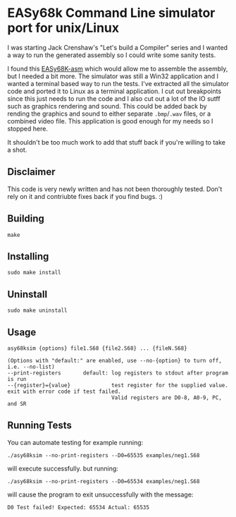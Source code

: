 EASy68k Command Line simulator port for unix/Linux
==================================================

I was starting Jack Crenshaw's "Let's build a Compiler" series and I wanted a way to run the generated assembly so I could write some sanity tests.

I found this [EASy68K-asm](https://github.com/rayarachelian/EASy68K-asm) which would allow me to assemble the assembly, but I needed a bit more.
The simulator was still a Win32 application and I wanted a terminal based way to run the tests.
I've extracted all the simulator code and ported it to Linux as a terminal application.
I cut out breakpoints since this just needs to run the code and I also cut out a lot of the IO sutff such as graphics rendering
and sound. This could be added back by rending the graphics and sound to either separate `.bmp`/`.wav` files, or a combined video file.
This application is good enough for my needs so I stopped here.

It shouldn't be too much work to add that stuff back if you're willing to take a shot.

Disclaimer
----------

This code is very newly written and has not been thoroughly tested. Don't rely on it and contriubte fixes back if you find bugs. :)


Building
--------

    make

Installing
----------

    sudo make install

Uninstall
---------

    sudo make uninstall

Usage
-----
    asy68ksim {options} file1.S68 {file2.S68} ... {fileN.S68}

    (Options with "default:" are enabled, use --no-{option} to turn off, i.e. --no-list)
    --print-registers       default: log registers to stdout after program is run
    --{register}={value}             test register for the supplied value. exit with error code if test failed.
                                     Valid registers are D0-8, A0-9, PC, and SR

Running Tests
-------------
You can automate testing for example running:

    ./asy68ksim --no-print-registers --D0=65535 examples/neg1.S68

will execute successfully. but running:

    ./asy68ksim --no-print-registers --D0=65534 examples/neg1.S68

will cause the program to exit unsuccessfully with the message:

    D0 Test failed! Expected: 65534 Actual: 65535
